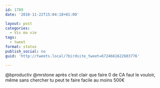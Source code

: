```yaml
---
id: 1789
date: '2010-11-22T15:04:18+01:00'

layout: post
categories:
  - Vis ma vie
tags:
  - tweet
format: status
publish_social: no
guid: 'http://tweets.local/?birdsite_tweet=6724661622603776'

---
```


@bproductiv @mrstone après c’est clair que faire 0 de CA faut le vouloir, même sans chercher tu peut te faire facile au moins 500€